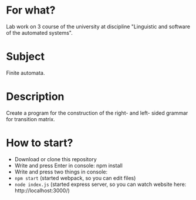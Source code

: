 # For what?
Lab work on 3 course of the university at discipline "Linguistic and software of the automated systems".
# Subject
Finite automata.
# Description
Create a program for the construction of the right- and left- sided grammar for transition matrix.
# How to start?
 - Download or clone this repository
 - Write and press Enter in console: npm install
 - Write and press two things in console:
  - `npm start` (started webpack, so you can edit files)
  - `node index.js` (started express server, so you can watch website here: http://localhost:3000/)